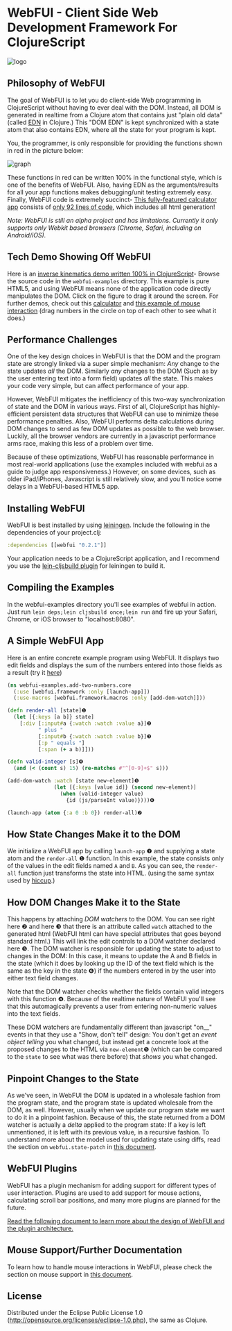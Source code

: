 # WebFUI - Client Side Web Development Framework For ClojureScript

![logo](http://lisperati.com/webfui/logo.png)

## Philosophy of WebFUI

The goal of WebFUI is to let you do client-side Web programming in ClojureScript without having to ever deal with the DOM. Instead, all DOM is generated in realtime from a Clojure atom that contains just "plain old data" (called [EDN](https://github.com/edn-format/edn) in Clojure.) This "DOM EDN" is kept synchronized with a state atom that also contains EDN, where all the state for your program is kept.

You, the programmer, is only responsible for providing the functions shown in red in the picture below:

![graph](http://lisperati.com/webfui/graph.png)

These functions in red can be written 100% in the functional style, which is one of the benefits of WebFUI. Also, having EDN as the arguments/results for all your app functions makes debugging/unit testing extremely easy. Finally, WebFUI code is extremely succinct- [This fully-featured calculator app](http://lisperati.com/webfui/calculator.html) consists of [only 92 lines of code](https://github.com/drcode/webfui/blob/master/webfui-examples/src-cljs/calculator/core.cljs), which includes all html generation!

*Note: WebFUI is still an alpha project and has limitations. Currently it only supports only Webkit based browsers (Chrome, Safari, including on Android/iOS).*

## Tech Demo Showing Off WebFUI

Here is an [inverse kinematics demo written 100% in ClojureScript](http://lisperati.com/webfui/inverse_kinematics.html)- Browse the source code in the `webfui-examples` directory. This example is pure HTML5, and using WebFUI means none of the application code directly manipulates the DOM. Click on the figure to drag it around the screen.
For further demos, check out this [calculator](http://lisperati.com/webfui/calculator.html) and [this example of mouse interaction](http://lisperati.com/webfui/mouse_tracking.html) (drag numbers in the circle on top of each other to see what it does.)

## Performance Challenges

One of the key design choices in WebFUI is that the DOM and the program state are strongly linked via a super simple mechanism: *Any* change to the state updates *all* the DOM. Similarly *any* changes to the DOM (Such as by the user entering text into a form field) updates *all* the state. This makes your code very simple, but can affect performance of your app.

However, WebFUI mitigates the inefficiency of this two-way synchronization of state and the DOM in various ways. First of all, ClojureScript has highly-efficient persistent data structures that WebFUI can use to minimize these performance penalties. Also, WebFUI performs delta calculations during DOM changes to send as few DOM updates as possible to the web browser. Luckily, all the browser vendors are currently in a javascript performance arms race, making this less of a problem over time.

Because of these optimizations, WebFUI has reasonable performance in most real-world applications (use the examples included with webfui as a guide to judge app responsiveness.) However, on some devices, such as older iPad/iPhones, Javascript is still relatively slow, and you'll notice some delays in a WebFUI-based HTML5 app.

## Installing WebFUI

WebFUI is best installed by using [leiningen](https://github.com/technomancy/leiningen). Include the following in the dependencies of your project.clj:

```clojure
:dependencies [[webfui "0.2.1"]]
```

Your application needs to be a ClojureScript application, and I recommend you use the [lein-cljsbuild plugin](https://github.com/emezeske/lein-cljsbuild) for leiningen to build it.

## Compiling the Examples

In the webfui-examples directory you'll see examples of webfui in action. Just run `lein deps;lein cljsbuild once;lein run` and fire up your Safari, Chrome, or iOS browser to "localhost:8080".

## A Simple WebFUI App

Here is an entire concrete example program using WebFUI. It displays two edit fields and displays the sum of the numbers entered into those fields as a result (try it [here](http://lisperati.com/webfui/add_two_numbers.html))

```clojure
(ns webfui-examples.add-two-numbers.core
  (:use [webfui.framework :only [launch-app]])
  (:use-macros [webfui.framework.macros :only [add-dom-watch]]))

(defn render-all [state]❶
  (let [{:keys [a b]} state]
    [:div [:input#a {:watch :watch :value a}]❷
          " plus "
          [:input#b {:watch :watch :value b}]❸
          [:p " equals "]
          [:span (+ a b)]]))

(defn valid-integer [s]❹
  (and (< (count s) 15) (re-matches #"^[0-9]+$" s)))

(add-dom-watch :watch [state new-element]❺
               (let [{:keys [value id]} (second new-element)]
                 (when (valid-integer value)
                   {id (js/parseInt value)})))❻

(launch-app (atom {:a 0 :b 0}) render-all)❼
```

## How State Changes Make it to the DOM

We initialize a WebFUI app by calling `launch-app` ❼ and supplying a state atom and the `render-all` ❶ function. In this example, the state consists only of the values in the edit fields named `A` and `B`. As you can see, the `render-all` function just transforms the state into HTML. (using the same syntax used by [hiccup](https://github.com/weavejester/hiccup).)

## How DOM Changes Make it to the State

This happens by attaching *DOM watchers* to the DOM. You can see right here ❷ and here ❸ that there is an attribute called `watch` attached to the generated html (WebFUI html can have special attributes that goes beyond standard html.) This will link the edit controls to a DOM watcher declared here ❺. The DOM watcher is responsible for updating the state to adjust to changes in the DOM: In this case, it means to update the A and B fields in the state (which it does by looking up the ID of the text field which is the same as the key in the state ❻) if the numbers entered in by the user into either text field changes.

Note that the DOM watcher checks whether the fields contain valid integers with this function ❹. Because of the realtime nature of WebFUI you'll see that this automagically prevents a user from entering non-numeric values into the text fields.

These DOM watchers are fundamentally different than javascript "on__" events in that they use a "Show, don't tell" design: You don't get an *event object* _telling_ you what changed, but instead get a concrete look at the proposed changes to the HTML via `new-element`❺ (which can be compared to the `state` to see what was there before) that _shows_ you what changed.

## Pinpoint Changes to the State

As we've seen, in WebFUI the DOM is updated in a wholesale fashion from the program state, and the program state is updated wholesale from the DOM, as well. However, usually when we update our program state we want to do it in a pinpoint fashion. Because of this, the state returned from a DOM watcher is actually a *delta* applied to the program state: If a key is left unmentioned, it is left with its previous value, in a recursive fashion. To understand more about the model used for updating state using diffs, read the section on `webfui.state-patch` in [this document](https://docs.google.com/document/d/1KQn_saQurqgvxHiyuOZ7twK4K_w_VftBHrPKJolwEZ8/edit).

## WebFUI Plugins

WebFUI has a plugin mechanism for adding support for different types of user interaction. Plugins are used to add support for mouse actions, calculating scroll bar positions, and many more plugins are planned for the future.

[Read the following document to learn more about the design of WebFUI and the plugin architecture.](https://docs.google.com/document/d/1KQn_saQurqgvxHiyuOZ7twK4K_w_VftBHrPKJolwEZ8/edit)

## Mouse Support/Further Documentation

To learn how to handle mouse interactions in WebFUI, please check the section on mouse support in [this document](https://docs.google.com/document/d/1KQn_saQurqgvxHiyuOZ7twK4K_w_VftBHrPKJolwEZ8/edit).

## License

Distributed under the Eclipse Public License 1.0 (http://opensource.org/licenses/eclipse-1.0.php), the same as Clojure.

